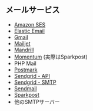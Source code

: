 ## メールサービス

- [Amazon SES](https://aws.amazon.com/jp/ses/)
- [Elastic Email](https://elasticemail.com/)
- [Gmail](https://mail.google.com/mail/u/0/#inbox)
- [Mailjet](https://app.mailjet.com/signup?utm_source=mautic)
- [Mandrill](http://mandrill.com/)
- [Momentum](https://www.sparkpost.com/messagesystems-momentum/) (実際はSparkpost)
- PHP Mail
- [Postmark](https://postmarkapp.com/)
- [Sendgrid - API](https://sendgrid.com/)
- [Sendgrid - SMTP](https://sendgrid.com/)
- [Sendmail](https://www.proofpoint.com/us/products/mail-routing-agent)
- [Sparkpost](https://www.sparkpost.com/)
- 他のSMTPサーバー